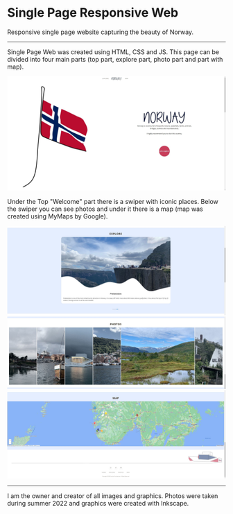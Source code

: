 # Single Page Responsive Web
Responsive single page website capturing the beauty of Norway.

---

Single Page Web was created using HTML, CSS and JS. This page can be divided into four main parts (top part, explore part, photo part and part with map).

![Top Part](https://github.com/prochazkoval/Single-Page-Responsive-Web/blob/main/top_part.JPG?raw=true)

Under the Top "Welcome" part there is a swiper with iconic places. Below the swiper you can see photos and under it there is a map (map was created using MyMaps by Google).

![Explore Part](https://github.com/prochazkoval/Single-Page-Responsive-Web/blob/main/explore_part.JPG?raw=true)
![Photo Part](https://github.com/prochazkoval/Single-Page-Responsive-Web/blob/main/photo_part.JPG?raw=true)
![Map Part](https://github.com/prochazkoval/Single-Page-Responsive-Web/blob/main/map_part.JPG?raw=true)

---

I am the owner and creator of all images and graphics. Photos were taken during summer 2022 and graphics were created with Inkscape. 
